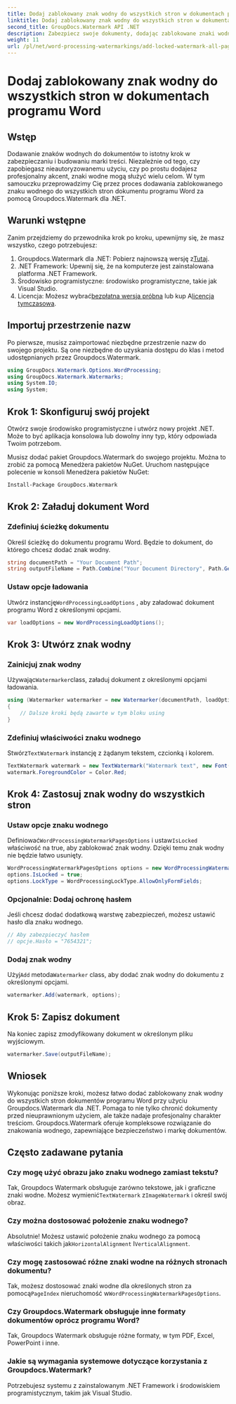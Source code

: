 ```yaml
---
title: Dodaj zablokowany znak wodny do wszystkich stron w dokumentach programu Word
linktitle: Dodaj zablokowany znak wodny do wszystkich stron w dokumentach programu Word
second_title: GroupDocs.Watermark API .NET
description: Zabezpiecz swoje dokumenty, dodając zablokowane znaki wodne za pomocą Groupdocs.Watermark dla .NET. Postępuj zgodnie z naszym przewodnikiem krok po kroku, aby ułatwić wdrożenie.
weight: 11
url: /pl/net/word-processing-watermarkings/add-locked-watermark-all-pages-word-docs/
---
```


# Dodaj zablokowany znak wodny do wszystkich stron w dokumentach programu Word

## Wstęp
Dodawanie znaków wodnych do dokumentów to istotny krok w zabezpieczaniu i budowaniu marki treści. Niezależnie od tego, czy zapobiegasz nieautoryzowanemu użyciu, czy po prostu dodajesz profesjonalny akcent, znaki wodne mogą służyć wielu celom. W tym samouczku przeprowadzimy Cię przez proces dodawania zablokowanego znaku wodnego do wszystkich stron dokumentu programu Word za pomocą Groupdocs.Watermark dla .NET.
## Warunki wstępne
Zanim przejdziemy do przewodnika krok po kroku, upewnijmy się, że masz wszystko, czego potrzebujesz:
1. Groupdocs.Watermark dla .NET: Pobierz najnowszą wersję z[Tutaj](https://releases.groupdocs.com/Watermark/net/).
2. .NET Framework: Upewnij się, że na komputerze jest zainstalowana platforma .NET Framework.
3. Środowisko programistyczne: środowisko programistyczne, takie jak Visual Studio.
4.  Licencja: Możesz wybrać[bezpłatna wersja próbna](https://releases.groupdocs.com/) lub kup A[licencja tymczasowa](https://purchase.groupdocs.com/temporary-license/).
## Importuj przestrzenie nazw
Po pierwsze, musisz zaimportować niezbędne przestrzenie nazw do swojego projektu. Są one niezbędne do uzyskania dostępu do klas i metod udostępnianych przez Groupdocs.Watermark.
```csharp
using GroupDocs.Watermark.Options.WordProcessing;
using GroupDocs.Watermark.Watermarks;
using System.IO;
using System;
```
## Krok 1: Skonfiguruj swój projekt

Otwórz swoje środowisko programistyczne i utwórz nowy projekt .NET. Może to być aplikacja konsolowa lub dowolny inny typ, który odpowiada Twoim potrzebom.

Musisz dodać pakiet Groupdocs.Watermark do swojego projektu. Można to zrobić za pomocą Menedżera pakietów NuGet. Uruchom następujące polecenie w konsoli Menedżera pakietów NuGet:
```sh
Install-Package GroupDocs.Watermark
```
## Krok 2: Załaduj dokument Word
### Zdefiniuj ścieżkę dokumentu
Określ ścieżkę do dokumentu programu Word. Będzie to dokument, do którego chcesz dodać znak wodny.
```csharp
string documentPath = "Your Document Path";
string outputFileName = Path.Combine("Your Document Directory", Path.GetFileName(documentPath));
```
### Ustaw opcje ładowania
 Utwórz instancję`WordProcessingLoadOptions` , aby załadować dokument programu Word z określonymi opcjami.
```csharp
var loadOptions = new WordProcessingLoadOptions();
```
## Krok 3: Utwórz znak wodny
### Zainicjuj znak wodny
 Używając`Watermarker`class, załaduj dokument z określonymi opcjami ładowania.
```csharp
using (Watermarker watermarker = new Watermarker(documentPath, loadOptions))
{
    // Dalsze kroki będą zawarte w tym bloku using
}
```
### Zdefiniuj właściwości znaku wodnego
 Stwórz`TextWatermark` instancję z żądanym tekstem, czcionką i kolorem.
```csharp
TextWatermark watermark = new TextWatermark("Watermark text", new Font("Arial", 19));
watermark.ForegroundColor = Color.Red;
```
## Krok 4: Zastosuj znak wodny do wszystkich stron
### Ustaw opcje znaku wodnego
 Definiować`WordProcessingWatermarkPagesOptions` i ustaw`IsLocked` właściwość na true, aby zablokować znak wodny. Dzięki temu znak wodny nie będzie łatwo usunięty.
```csharp
WordProcessingWatermarkPagesOptions options = new WordProcessingWatermarkPagesOptions();
options.IsLocked = true;
options.LockType = WordProcessingLockType.AllowOnlyFormFields;
```
### Opcjonalnie: Dodaj ochronę hasłem
Jeśli chcesz dodać dodatkową warstwę zabezpieczeń, możesz ustawić hasło dla znaku wodnego.
```csharp
// Aby zabezpieczyć hasłem
// opcje.Hasło = "7654321";
```
### Dodaj znak wodny
 Użyj`Add` metoda`Watermarker` class, aby dodać znak wodny do dokumentu z określonymi opcjami.
```csharp
watermarker.Add(watermark, options);
```
## Krok 5: Zapisz dokument
Na koniec zapisz zmodyfikowany dokument w określonym pliku wyjściowym.
```csharp
watermarker.Save(outputFileName);
```

## Wniosek
Wykonując poniższe kroki, możesz łatwo dodać zablokowany znak wodny do wszystkich stron dokumentów programu Word przy użyciu Groupdocs.Watermark dla .NET. Pomaga to nie tylko chronić dokumenty przed nieuprawnionym użyciem, ale także nadaje profesjonalny charakter treściom. Groupdocs.Watermark oferuje kompleksowe rozwiązanie do znakowania wodnego, zapewniające bezpieczeństwo i markę dokumentów.
## Często zadawane pytania
### Czy mogę użyć obrazu jako znaku wodnego zamiast tekstu?
 Tak, Groupdocs Watermark obsługuje zarówno tekstowe, jak i graficzne znaki wodne. Możesz wymienić`TextWatermark` z`ImageWatermark` i określ swój obraz.
### Czy można dostosować położenie znaku wodnego?
 Absolutnie! Możesz ustawić położenie znaku wodnego za pomocą właściwości takich jak`HorizontalAlignment` I`VerticalAlignment`.
### Czy mogę zastosować różne znaki wodne na różnych stronach dokumentu?
 Tak, możesz dostosować znaki wodne dla określonych stron za pomocą`PageIndex` nieruchomość w`WordProcessingWatermarkPagesOptions`.
### Czy Groupdocs.Watermark obsługuje inne formaty dokumentów oprócz programu Word?
Tak, Groupdocs Watermark obsługuje różne formaty, w tym PDF, Excel, PowerPoint i inne.
### Jakie są wymagania systemowe dotyczące korzystania z Groupdocs.Watermark?
Potrzebujesz systemu z zainstalowanym .NET Framework i środowiskiem programistycznym, takim jak Visual Studio.
